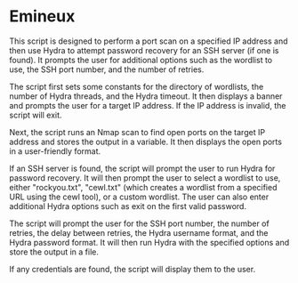 # Emineux
This script is designed to perform a port scan on a specified IP address and then use Hydra to attempt password recovery for an SSH server (if one is found). It prompts the user for additional options such as the wordlist to use, the SSH port number, and the number of retries.

The script first sets some constants for the directory of wordlists, the number of Hydra threads, and the Hydra timeout. It then displays a banner and prompts the user for a target IP address. If the IP address is invalid, the script will exit.

Next, the script runs an Nmap scan to find open ports on the target IP address and stores the output in a variable. It then displays the open ports in a user-friendly format.

If an SSH server is found, the script will prompt the user to run Hydra for password recovery. It will then prompt the user to select a wordlist to use, either "rockyou.txt", "cewl.txt" (which creates a wordlist from a specified URL using the cewl tool), or a custom wordlist. The user can also enter additional Hydra options such as exit on the first valid password.

The script will prompt the user for the SSH port number, the number of retries, the delay between retries, the Hydra username format, and the Hydra password format. It will then run Hydra with the specified options and store the output in a file.

If any credentials are found, the script will display them to the user.
